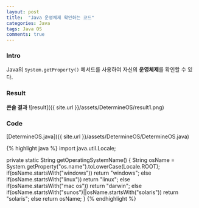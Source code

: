 ```yaml
---
layout: post
title:  "Java 운영체제 확인하는 코드"
categories: Java
tags: Java OS
comments: true
---
```


### Intro

Java의 `System.getProperty()` 메서드를 사용하여 자신의 **운영체제**를 확인할 수 있다.

### Result

**콘솔 결과**
![result]({{ site.url }}/assets/DetermineOS/result1.png)
   
### Code

[DetermineOS.java]({{ site.url }}/assets/DetermineOS/DetermineOS.java)

{% highlight java %}
import java.util.Locale;

private static String getOperatingSystemName() {
	String osName = System.getProperty("os.name").toLowerCase(Locale.ROOT);
	if(osName.startsWith("windows"))
		return "windows";
	else if(osName.startsWith("linux"))
		return "linux";
	else if(osName.startsWith("mac os"))
		return "darwin";
	else if(osName.startsWith("sunos")||osName.startsWith("solaris"))
		return "solaris";
	else return osName;
}
{% endhighlight %}
